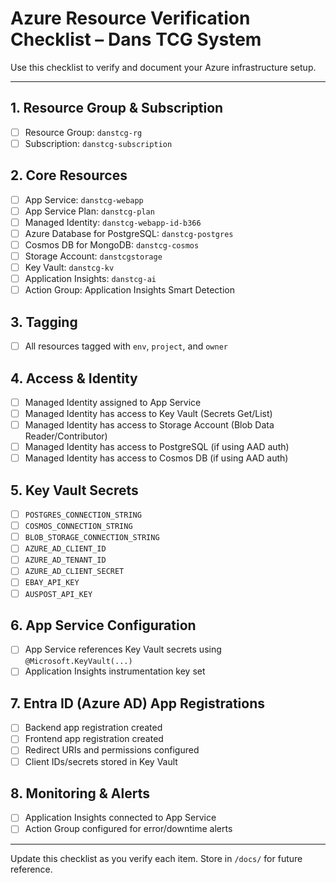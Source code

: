 # Azure Resource Verification Checklist – Dans TCG System

Use this checklist to verify and document your Azure infrastructure setup.

---

## 1. Resource Group & Subscription
- [ ] Resource Group: `danstcg-rg`
- [ ] Subscription: `danstcg-subscription`

## 2. Core Resources
- [ ] App Service: `danstcg-webapp`
- [ ] App Service Plan: `danstcg-plan`
- [ ] Managed Identity: `danstcg-webapp-id-b366`
- [ ] Azure Database for PostgreSQL: `danstcg-postgres`
- [ ] Cosmos DB for MongoDB: `danstcg-cosmos`
- [ ] Storage Account: `danstcgstorage`
- [ ] Key Vault: `danstcg-kv`
- [ ] Application Insights: `danstcg-ai`
- [ ] Action Group: Application Insights Smart Detection

## 3. Tagging
- [ ] All resources tagged with `env`, `project`, and `owner`

## 4. Access & Identity
- [ ] Managed Identity assigned to App Service
- [ ] Managed Identity has access to Key Vault (Secrets Get/List)
- [ ] Managed Identity has access to Storage Account (Blob Data Reader/Contributor)
- [ ] Managed Identity has access to PostgreSQL (if using AAD auth)
- [ ] Managed Identity has access to Cosmos DB (if using AAD auth)

## 5. Key Vault Secrets
- [ ] `POSTGRES_CONNECTION_STRING`
- [ ] `COSMOS_CONNECTION_STRING`
- [ ] `BLOB_STORAGE_CONNECTION_STRING`
- [ ] `AZURE_AD_CLIENT_ID`
- [ ] `AZURE_AD_TENANT_ID`
- [ ] `AZURE_AD_CLIENT_SECRET`
- [ ] `EBAY_API_KEY`
- [ ] `AUSPOST_API_KEY`

## 6. App Service Configuration
- [ ] App Service references Key Vault secrets using `@Microsoft.KeyVault(...)`
- [ ] Application Insights instrumentation key set

## 7. Entra ID (Azure AD) App Registrations
- [ ] Backend app registration created
- [ ] Frontend app registration created
- [ ] Redirect URIs and permissions configured
- [ ] Client IDs/secrets stored in Key Vault

## 8. Monitoring & Alerts
- [ ] Application Insights connected to App Service
- [ ] Action Group configured for error/downtime alerts

---

Update this checklist as you verify each item. Store in `/docs/` for future reference.
